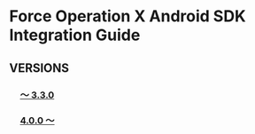 # Force Operation X Android SDK Integration Guide

## VERSIONS
### &nbsp;&nbsp;&nbsp;&nbsp;&nbsp;[〜 3.3.0](./blob/3.x/README.md)

### &nbsp;&nbsp;&nbsp;&nbsp;&nbsp;[4.0.0 〜](./blob/4.x/README.md)
